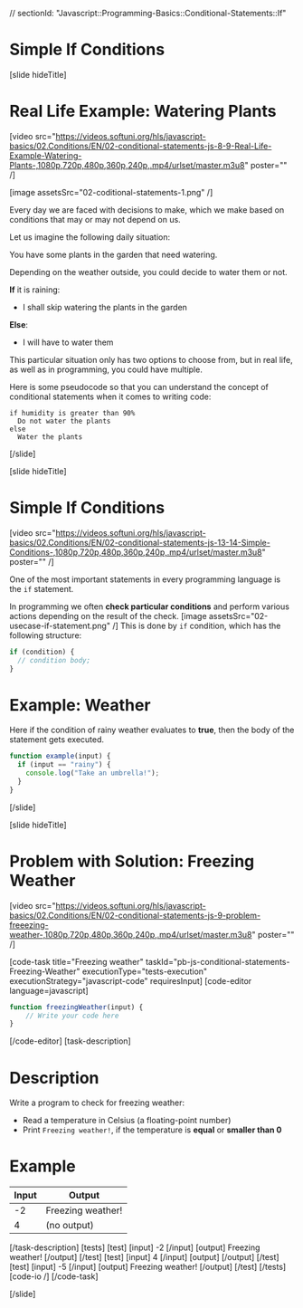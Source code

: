 // sectionId: "Javascript::Programming-Basics::Conditional-Statements::If"

# Simple If Conditions
[slide hideTitle]
# Real Life Example: Watering Plants

[video src="https://videos.softuni.org/hls/javascript-basics/02.Conditions/EN/02-conditional-statements-js-8-9-Real-Life-Example-Watering-Plants-,1080p,720p,480p,360p,240p,.mp4/urlset/master.m3u8" poster="" /]

[image assetsSrc="02-coditional-statements-1.png" /]

Every day we are faced with decisions to make, which we make based on conditions that may or may not depend on us.

Let us imagine the following daily situation:

You have some plants in the garden that need watering. 

Depending on the weather outside, you could decide to water them or not.

**If** it is raining:

  * I shall skip watering the plants in the garden

**Else**:

  * I will have to water them

This particular situation only has two options to choose from, but in real life, as well as in programming, you could have multiple.

Here is some pseudocode so that you can understand the concept of conditional statements when it comes to writing code:

```
if humidity is greater than 90%
  Do not water the plants
else
  Water the plants
```
[/slide]

[slide hideTitle]

# Simple If Conditions

[video src="https://videos.softuni.org/hls/javascript-basics/02.Conditions/EN/02-conditional-statements-js-13-14-Simple-Conditions-,1080p,720p,480p,360p,240p,.mp4/urlset/master.m3u8" poster="" /]

One of the most important statements in every programming language is the `if` statement. 

In programming we often **check particular conditions** and perform various actions depending on the result of the check. 
[image assetsSrc="02-usecase-if-statement.png" /]
This is done by `if` condition, which has the following structure:
```js
if (condition) {
  // condition body;
}
```

# Example: Weather
Here if the condition of rainy weather evaluates to **true**, then the body of the statement gets executed.
```js
function example(input) {
  if (input == "rainy") {
    console.log("Take an umbrella!");
  }
}
```
[/slide]

[slide hideTitle]
# Problem with Solution: Freezing Weather

[video src="https://videos.softuni.org/hls/javascript-basics/02.Conditions/EN/02-conditional-statements-js-9-problem-freeezing-weather-,1080p,720p,480p,360p,240p,.mp4/urlset/master.m3u8" poster="" /]

[code-task title="Freezing weather" taskId="pb-js-conditional-statements-Freezing-Weather"  executionType="tests-execution" executionStrategy="javascript-code" requiresInput]
[code-editor language=javascript]
```js
function freezingWeather(input) {
    // Write your code here
}
```
[/code-editor]
[task-description]
# Description

Write a program to check for freezing weather:

  * Read a temperature in Celsius (a floating-point number)
  * Print `Freezing weather!`, if the temperature is **equal** or **smaller than 0**

# Example

| **Input** | **Output** |
| --- | --- |
| -2 | Freezing weather! |
| 4 | (no output) |

  
[/task-description]
[tests]
[test]
[input]
-2
[/input]
[output]
Freezing weather!
[/output]
[/test]
[test]
[input]
4
[/input]
[output]
[/output]
[/test]
[test]
[input]
-5
[/input]
[output]
Freezing weather!
[/output]
[/test]
[/tests]
[code-io /]
[/code-task]

[/slide]
